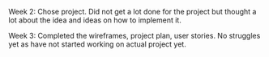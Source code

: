 Week 2: Chose project. Did not get a lot done for the project but thought a lot about the idea and ideas on how to implement it.

Week 3: Completed the wireframes, project plan, user stories. No struggles yet as have not started working on actual project yet. 

